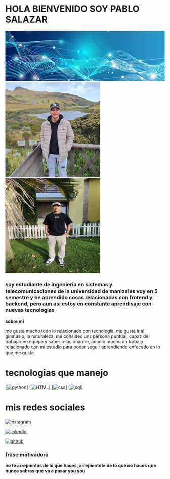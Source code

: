 # HOLA BIENVENIDO SOY PABLO SALAZAR
![Banner](img/banner.jpg)
<img src="./img/img2.jpg" alt="mi foto" width="300"><img src="./img/img1.jpg" alt="mi foto" width="300" height="299">


### soy estudiante de ingenieria en sistemas y telecomunicaciones de la universidad de manizales voy en 5 semestre y he aprendido cosas relacionadas con frotend y backend, pero aun asi estoy en constante aprendisaje con nuevas tecnologias

**sobre mi**

me gusta mucho todo lo relacionado con tecnologia, me gusta ir al gimnasio, la naturaleza, me consideo uns persona puntual, capaz de trabajar en equipo y saber relacionarme, anhelo mucho un trabajo relacionado con mi estudio para poder seguir aprendiendo enfocado en lo que me gusta 


# tecnologias que manejo
[![python](https://img.shields.io/badge/python-red?logo=python&logoColor=white)] [![HTML](https://img.shields.io/badge/HTML-green?logo=html&logoColor=white)] [![css](https://img.shields.io/badge/css-red?logo=css&logoColor=white)] [![sql](https://img.shields.io/badge/sql-blue?logo=mysql&logoColor=white)]


# mis redes sociales


[![instagram](https://img.shields.io/badge/instagram-green?logo=instagram&logoColor=white)](https://www.instagram.com/pabloslz_24/)

[![linkedin](https://img.shields.io/badge/linkedin-blue?logo=linkedin&logoColor=white)](https://www.linkedin.com/in/pablo-salazar-43227425a/)

[![github](https://img.shields.io/badge/github-gray?logo=github&logoColor=white)](https://github.com/pablo-slz)


### frase motivadora 


**no te arrepientas de lo que haces, arrepientete de lo que no haces que nunca sabras que va a pasar you you**